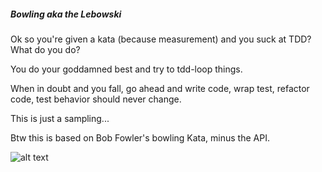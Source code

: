 ##### Bowling aka the Lebowski

Ok so you're given a kata (because measurement) and you suck at TDD?  What do you do?

You do your goddamned best and try to tdd-loop things.

When in doubt and you fall, go ahead and write code, wrap test, refactor code, test behavior should never change.

This is just a sampling...

Btw this is based on Bob Fowler's bowling Kata, minus the API.

![alt text](https://cdn-images-1.medium.com/max/1200/0*2x368zcCx_aSL57K.)
